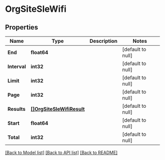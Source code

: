 # OrgSiteSleWifi

## Properties
Name | Type | Description | Notes
------------ | ------------- | ------------- | -------------
**End** | **float64** |  | [default to null]
**Interval** | **int32** |  | [default to null]
**Limit** | **int32** |  | [default to null]
**Page** | **int32** |  | [default to null]
**Results** | [**[]OrgSiteSleWifiResult**](org_site_sle_wifi_result.md) |  | [default to null]
**Start** | **float64** |  | [default to null]
**Total** | **int32** |  | [default to null]

[[Back to Model list]](../README.md#documentation-for-models) [[Back to API list]](../README.md#documentation-for-api-endpoints) [[Back to README]](../README.md)

